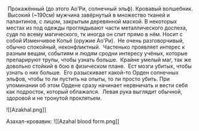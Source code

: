  Прокажённый (до этого Ао'Ри, солнечный эльф). Кровавый волшебник.
 Высокий (~190см) мужчина завёрнутый в множество тканей и палантинов, с лицом, закрытым деревянной маской. В некоторых местах из под одежды проглядывают части металлического доспеха, судя по всему магического, тк иногда он спит прямо в нём. Носит с собой Изменчивое Копьё (оружие Ао'Ри).
 Не очень разговорчивый, обычно спокойный, неконфликтный. 
 Частенько проявляет интерес к разным вещам, событиям и людям сродни интересу учёных, которые препарируют трупы, чтобы узнать больше. 
 Крайне умелый маг, так же довольно стойкий в бою в физическом плане.
 Ест мозги убитых, чтобы узнать о них больше.
 Его разыскивает какой-то Орден солнечных эльфов, чтобы то ли пустить на опыты, то ли просто убить. При упоминании об этом Ордене сразу начинает нервничать и вести себя как подросток, который облажался.
 Левая рука выглядит обычной, здоровой и не тронутой проклятьем. 

![[Azakhal.png]]

Азахал-кровавик: 
![[Azahal blood form.png]]  
